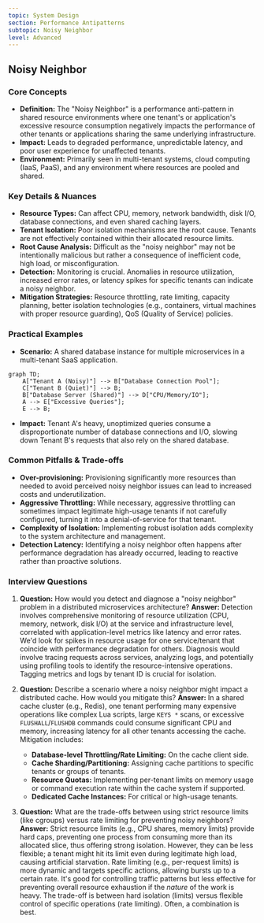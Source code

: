 ```yaml
---
topic: System Design
section: Performance Antipatterns
subtopic: Noisy Neighbor
level: Advanced
---
```


## Noisy Neighbor
### Core Concepts

*   **Definition:** The "Noisy Neighbor" is a performance anti-pattern in shared resource environments where one tenant's or application's excessive resource consumption negatively impacts the performance of other tenants or applications sharing the same underlying infrastructure.
*   **Impact:** Leads to degraded performance, unpredictable latency, and poor user experience for unaffected tenants.
*   **Environment:** Primarily seen in multi-tenant systems, cloud computing (IaaS, PaaS), and any environment where resources are pooled and shared.

### Key Details & Nuances

*   **Resource Types:** Can affect CPU, memory, network bandwidth, disk I/O, database connections, and even shared caching layers.
*   **Tenant Isolation:** Poor isolation mechanisms are the root cause. Tenants are not effectively contained within their allocated resource limits.
*   **Root Cause Analysis:** Difficult as the "noisy neighbor" may not be intentionally malicious but rather a consequence of inefficient code, high load, or misconfiguration.
*   **Detection:** Monitoring is crucial. Anomalies in resource utilization, increased error rates, or latency spikes for specific tenants can indicate a noisy neighbor.
*   **Mitigation Strategies:** Resource throttling, rate limiting, capacity planning, better isolation technologies (e.g., containers, virtual machines with proper resource guarding), QoS (Quality of Service) policies.

### Practical Examples

*   **Scenario:** A shared database instance for multiple microservices in a multi-tenant SaaS application.

```mermaid
graph TD;
    A["Tenant A (Noisy)"] --> B["Database Connection Pool"];
    C["Tenant B (Quiet)"] --> B;
    B["Database Server (Shared)"] --> D["CPU/Memory/IO"];
    A --> E["Excessive Queries"];
    E --> B;
```

*   **Impact:** Tenant A's heavy, unoptimized queries consume a disproportionate number of database connections and I/O, slowing down Tenant B's requests that also rely on the shared database.

### Common Pitfalls & Trade-offs

*   **Over-provisioning:** Provisioning significantly more resources than needed to avoid perceived noisy neighbor issues can lead to increased costs and underutilization.
*   **Aggressive Throttling:** While necessary, aggressive throttling can sometimes impact legitimate high-usage tenants if not carefully configured, turning it into a denial-of-service for that tenant.
*   **Complexity of Isolation:** Implementing robust isolation adds complexity to the system architecture and management.
*   **Detection Latency:** Identifying a noisy neighbor often happens after performance degradation has already occurred, leading to reactive rather than proactive solutions.

### Interview Questions

1.  **Question:** How would you detect and diagnose a "noisy neighbor" problem in a distributed microservices architecture?
    **Answer:** Detection involves comprehensive monitoring of resource utilization (CPU, memory, network, disk I/O) at the service and infrastructure level, correlated with application-level metrics like latency and error rates. We'd look for spikes in resource usage for one service/tenant that coincide with performance degradation for others. Diagnosis would involve tracing requests across services, analyzing logs, and potentially using profiling tools to identify the resource-intensive operations. Tagging metrics and logs by tenant ID is crucial for isolation.

2.  **Question:** Describe a scenario where a noisy neighbor might impact a distributed cache. How would you mitigate this?
    **Answer:** In a shared cache cluster (e.g., Redis), one tenant performing many expensive operations like complex Lua scripts, large `KEYS *` scans, or excessive `FLUSHALL`/`FLUSHDB` commands could consume significant CPU and memory, increasing latency for all other tenants accessing the cache. Mitigation includes:
    *   **Database-level Throttling/Rate Limiting:** On the cache client side.
    *   **Cache Sharding/Partitioning:** Assigning cache partitions to specific tenants or groups of tenants.
    *   **Resource Quotas:** Implementing per-tenant limits on memory usage or command execution rate within the cache system if supported.
    *   **Dedicated Cache Instances:** For critical or high-usage tenants.

3.  **Question:** What are the trade-offs between using strict resource limits (like cgroups) versus rate limiting for preventing noisy neighbors?
    **Answer:** Strict resource limits (e.g., CPU shares, memory limits) provide hard caps, preventing one process from consuming more than its allocated slice, thus offering strong isolation. However, they can be less flexible; a tenant might hit its limit even during legitimate high load, causing artificial starvation. Rate limiting (e.g., per-request limits) is more dynamic and targets specific actions, allowing bursts up to a certain rate. It's good for controlling traffic patterns but less effective for preventing overall resource exhaustion if the *nature* of the work is heavy. The trade-off is between hard isolation (limits) versus flexible control of specific operations (rate limiting). Often, a combination is best.